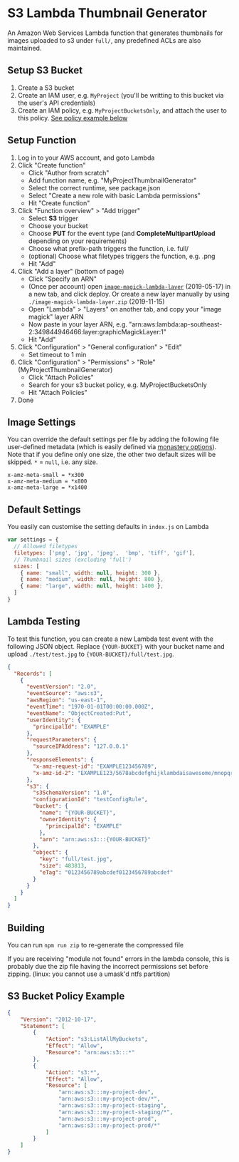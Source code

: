 # S3 Lambda Thumbnail Generator

An Amazon Web Services Lambda function that generates thumbnails for images uploaded to s3 under `full/`, any predefined ACLs are also maintained.

## Setup S3 Bucket

1. Create a S3 bucket
1. Create an IAM user, e.g. `MyProject` (you'll be writting to this bucket via the user's API credentials)
2. Create an IAM policy, e.g. `MyProjectBucketsOnly`, and attach the user to this policy. [See policy example below](#s3-bucket-policy-example)

## Setup Function

1. Log in to your AWS account, and goto Lambda
2. Click "Create function"
    - Click "Author from scratch"
    - Add function name, e.g. "MyProjectThumbnailGenerator"
    - Select the correct runtime, see package.json
    - Select "Create a new role with basic Lambda permissions"
    - Hit "Create function"
3. Click "Function overview" > "Add trigger"
    - Select **S3** trigger
    - Choose your bucket
    - Choose **PUT** for the event type (and **CompleteMultipartUpload** depending on your requirements)
    - Choose what prefix-path triggers the function, i.e. full/
    - (optional) Choose what filetypes triggers the function, e.g. .png
    - Hit "Add"
4. Click "Add a layer" (bottom of page)
    - Click "Specify an ARN"
    - (Once per account) open [`image-magick-lambda-layer`](https://serverlessrepo.aws.amazon.com/applications/us-east-1/145266761615/image-magick-lambda-layer) (2019-05-17) in a new tab, and click deploy. Or create a new layer manually by using `./image-magick-lambda-layer.zip` (2019-11-15)
    - Open "Lambda" > "Layers" on another tab, and copy your "image magick" layer ARN
    - Now paste in your layer ARN, e.g. "arn:aws:lambda:ap-southeast-2:349844946466:layer:graphicMagickLayer:1"
    - Hit "Add"
5. Click "Configuration" > "General configuration" > "Edit"
    - Set timeout to 1 min
5. Click "Configuration" > "Permissions" > "Role" (MyProjectThumbnailGenerator)
    - Click "Attach Policies"
    - Search for your s3 bucket policy, e.g. MyProjectBucketsOnly
    - Hit "Attach Policies"
6. Done

## Image Settings

You can override the default settings per file by adding the following file user-defined metadata (which is easily defined via [monastery options](https://boycce.github.io/monastery/image-plugin.html)). Note that if you define only one size, the other two default sizes will be skipped. `*` = `null`, i.e. any size.
```
x-amz-meta-small = *x300
x-amz-meta-medium = *x800
x-amz-meta-large = *x1400
```

## Default Settings

You easily can customise the setting defaults in `index.js` on Lambda
```js
var settings = {
  // Allowed filetypes
  filetypes: ['png', 'jpg', 'jpeg',  'bmp', 'tiff', 'gif'],
  // Thumbnail sizes (excluding 'full')
  sizes: [
    { name: "small", width: null, height: 300 },
    { name: "medium", width: null, height: 800 },
    { name: "large", width: null, height: 1400 },
  ]
}
```

## Lambda Testing

To test this function, you can create a new Lambda test event with the following JSON object. Replace `{YOUR-BUCKET}`
 with your bucket name and upload `./test/test.jpg` to `{YOUR-BUCKET}/full/test.jpg`.

```json
{
  "Records": [
    {
      "eventVersion": "2.0",
      "eventSource": "aws:s3",
      "awsRegion": "us-east-1",
      "eventTime": "1970-01-01T00:00:00.000Z",
      "eventName": "ObjectCreated:Put",
      "userIdentity": {
        "principalId": "EXAMPLE"
      },
      "requestParameters": {
        "sourceIPAddress": "127.0.0.1"
      },
      "responseElements": {
        "x-amz-request-id": "EXAMPLE123456789",
        "x-amz-id-2": "EXAMPLE123/5678abcdefghijklambdaisawesome/mnopqrstuvwxyzABCDEFGH"
      },
      "s3": {
        "s3SchemaVersion": "1.0",
        "configurationId": "testConfigRule",
        "bucket": {
          "name": "{YOUR-BUCKET}",
          "ownerIdentity": {
            "principalId": "EXAMPLE"
          },
          "arn": "arn:aws:s3:::{YOUR-BUCKET}"
        },
        "object": {
          "key": "full/test.jpg",
          "size": 483813,
          "eTag": "0123456789abcdef0123456789abcdef"
        }
      }
    }
  ]
}
```

## Building

You can run `npm run zip` to re-generate the compressed file

If you are receiving "module not found" errors in the lambda console, this is probably due the zip file having the incorrect permissions set before zipping. (linux: you cannot use a umask'd ntfs partition)

## S3 Bucket Policy Example
```json
{
    "Version": "2012-10-17",
    "Statement": [
        {
            "Action": "s3:ListAllMyBuckets",
            "Effect": "Allow",
            "Resource": "arn:aws:s3:::*"
        },
        {
            "Action": "s3:*",
            "Effect": "Allow",
            "Resource": [
                "arn:aws:s3:::my-project-dev",
                "arn:aws:s3:::my-project-dev/*",
                "arn:aws:s3:::my-project-staging",
                "arn:aws:s3:::my-project-staging/*",
                "arn:aws:s3:::my-project-prod",
                "arn:aws:s3:::my-project-prod/*"
            ]
        }
    ]
}
```
